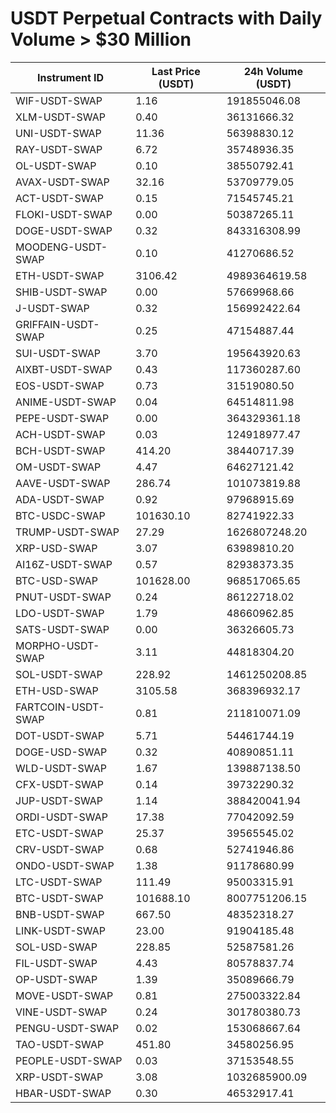 # USDT Perpetual Contracts with Daily Volume > $30 Million

| Instrument ID | Last Price (USDT) | 24h Volume (USDT) |
|---------------|-------------------|-------------------|
| WIF-USDT-SWAP | 1.16 | 191855046.08 |
| XLM-USDT-SWAP | 0.40 | 36131666.32 |
| UNI-USDT-SWAP | 11.36 | 56398830.12 |
| RAY-USDT-SWAP | 6.72 | 35748936.35 |
| OL-USDT-SWAP | 0.10 | 38550792.41 |
| AVAX-USDT-SWAP | 32.16 | 53709779.05 |
| ACT-USDT-SWAP | 0.15 | 71545745.21 |
| FLOKI-USDT-SWAP | 0.00 | 50387265.11 |
| DOGE-USDT-SWAP | 0.32 | 843316308.99 |
| MOODENG-USDT-SWAP | 0.10 | 41270686.52 |
| ETH-USDT-SWAP | 3106.42 | 4989364619.58 |
| SHIB-USDT-SWAP | 0.00 | 57669968.66 |
| J-USDT-SWAP | 0.32 | 156992422.64 |
| GRIFFAIN-USDT-SWAP | 0.25 | 47154887.44 |
| SUI-USDT-SWAP | 3.70 | 195643920.63 |
| AIXBT-USDT-SWAP | 0.43 | 117360287.60 |
| EOS-USDT-SWAP | 0.73 | 31519080.50 |
| ANIME-USDT-SWAP | 0.04 | 64514811.98 |
| PEPE-USDT-SWAP | 0.00 | 364329361.18 |
| ACH-USDT-SWAP | 0.03 | 124918977.47 |
| BCH-USDT-SWAP | 414.20 | 38440717.39 |
| OM-USDT-SWAP | 4.47 | 64627121.42 |
| AAVE-USDT-SWAP | 286.74 | 101073819.88 |
| ADA-USDT-SWAP | 0.92 | 97968915.69 |
| BTC-USDC-SWAP | 101630.10 | 82741922.33 |
| TRUMP-USDT-SWAP | 27.29 | 1626807248.20 |
| XRP-USD-SWAP | 3.07 | 63989810.20 |
| AI16Z-USDT-SWAP | 0.57 | 82938373.35 |
| BTC-USD-SWAP | 101628.00 | 968517065.65 |
| PNUT-USDT-SWAP | 0.24 | 86122718.02 |
| LDO-USDT-SWAP | 1.79 | 48660962.85 |
| SATS-USDT-SWAP | 0.00 | 36326605.73 |
| MORPHO-USDT-SWAP | 3.11 | 44818304.20 |
| SOL-USDT-SWAP | 228.92 | 1461250208.85 |
| ETH-USD-SWAP | 3105.58 | 368396932.17 |
| FARTCOIN-USDT-SWAP | 0.81 | 211810071.09 |
| DOT-USDT-SWAP | 5.71 | 54461744.19 |
| DOGE-USD-SWAP | 0.32 | 40890851.11 |
| WLD-USDT-SWAP | 1.67 | 139887138.50 |
| CFX-USDT-SWAP | 0.14 | 39732290.32 |
| JUP-USDT-SWAP | 1.14 | 388420041.94 |
| ORDI-USDT-SWAP | 17.38 | 77042092.59 |
| ETC-USDT-SWAP | 25.37 | 39565545.02 |
| CRV-USDT-SWAP | 0.68 | 52741946.86 |
| ONDO-USDT-SWAP | 1.38 | 91178680.99 |
| LTC-USDT-SWAP | 111.49 | 95003315.91 |
| BTC-USDT-SWAP | 101688.10 | 8007751206.15 |
| BNB-USDT-SWAP | 667.50 | 48352318.27 |
| LINK-USDT-SWAP | 23.00 | 91904185.48 |
| SOL-USD-SWAP | 228.85 | 52587581.26 |
| FIL-USDT-SWAP | 4.43 | 80578837.74 |
| OP-USDT-SWAP | 1.39 | 35089666.79 |
| MOVE-USDT-SWAP | 0.81 | 275003322.84 |
| VINE-USDT-SWAP | 0.24 | 301780380.73 |
| PENGU-USDT-SWAP | 0.02 | 153068667.64 |
| TAO-USDT-SWAP | 451.80 | 34580256.95 |
| PEOPLE-USDT-SWAP | 0.03 | 37153548.55 |
| XRP-USDT-SWAP | 3.08 | 1032685900.09 |
| HBAR-USDT-SWAP | 0.30 | 46532917.41 |
